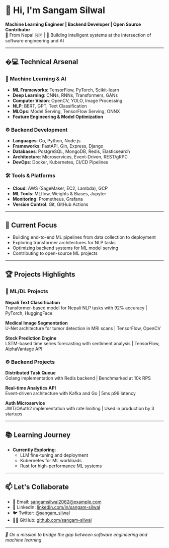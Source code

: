 # 👋 Hi, I'm Sangam Silwal

**Machine Learning Engineer | Backend Developer | Open Source Contributor**  
📍 From Nepal 🇳🇵 | 🚀 Building intelligent systems at the intersection of software engineering and AI

---

## �‍💻 Technical Arsenal

### 🤖 Machine Learning & AI
- **ML Frameworks**: TensorFlow, PyTorch, Scikit-learn
- **Deep Learning**: CNNs, RNNs, Transformers, GANs
- **Computer Vision**: OpenCV, YOLO, Image Processing
- **NLP**: BERT, GPT, Text Classification
- **MLOps**: Model Serving, TensorFlow Serving, ONNX
- **Feature Engineering & Model Optimization**

### ⚙️ Backend Development
- **Languages**: Go, Python, Node.js 
- **Frameworks**: FastAPI, Gin, Express, Django
- **Databases**: PostgreSQL, MongoDB, Redis, Elasticsearch
- **Architecture**: Microservices, Event-Driven, REST/gRPC
- **DevOps**: Docker, Kubernetes, CI/CD Pipelines

### 🛠️ Tools & Platforms
- **Cloud**: AWS (SageMaker, EC2, Lambda), GCP
- **ML Tools**: MLflow, Weights & Biases, Jupyter
- **Monitoring**: Prometheus, Grafana
- **Version Control**: Git, GitHub Actions

---

## 🔭 Current Focus

- Building end-to-end ML pipelines from data collection to deployment
- Exploring transformer architectures for NLP tasks
- Optimizing backend systems for ML model serving
- Contributing to open-source ML projects

---

## 🏆 Projects Highlights

### 🤖 ML/DL Projects
**Nepali Text Classification**  
Transformer-based model for Nepali NLP tasks with 92% accuracy | PyTorch, HuggingFace

**Medical Image Segmentation**  
U-Net architecture for tumor detection in MRI scans | TensorFlow, OpenCV

**Stock Prediction Engine**  
LSTM-based time series forecasting with sentiment analysis | TensorFlow, AlphaVantage API

### ⚙️ Backend Projects
**Distributed Task Queue**  
Golang implementation with Redis backend | Benchmarked at 10k RPS

**Real-time Analytics API**  
Event-driven architecture with Kafka and Go | 5ms p99 latency

**Auth Microservice**  
JWT/OAuth2 implementation with rate limiting | Used in production by 3 startups

---

## 📚 Learning Journey

- **Currently Exploring**:
  - LLM fine-tuning and deployment
  - Kubernetes for ML workloads
  - Rust for high-performance ML systems


---


## 📫 Let's Collaborate

- 📧 Email: sangamsilwal2062@example.com
- 💼 LinkedIn: [linkedin.com/in/sangam-silwal](https://www.linkedin.com/in/sangam-silwal)
- 🐦 Twitter: [@sangam_silwal](https://twitter.com/sangam_silwal)
- 🧑‍💻 GitHub: [github.com/sangam-silwal](https://github.com/sangam-silwal)

---



_🔭 On a mission to bridge the gap between software engineering and machine learning_
